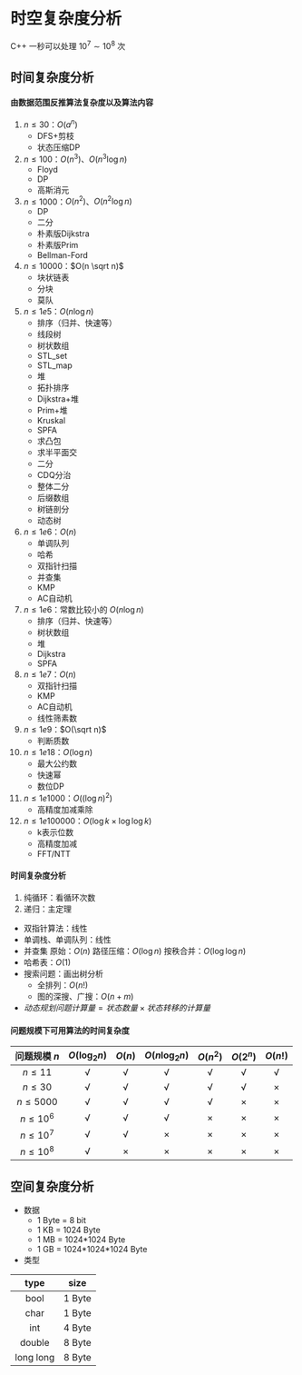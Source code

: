 # 时空复杂度分析
C++ 一秒可以处理 $10^7 \sim 10^8$ 次
## 时间复杂度分析
#### 由数据范围反推算法复杂度以及算法内容
1. $n \le 30$：$O(a^n)$
   * DFS+剪枝
   * 状态压缩DP
2. $n \le 100$：$O(n^3)$、$O(n^3 \log n)$
   * Floyd
   * DP
   * 高斯消元
3. $n \le 1000$：$O(n^2)$、$O(n^2 \log n)$
   * DP
   * 二分
   * 朴素版Dijkstra
   * 朴素版Prim
   * Bellman-Ford
4. $n \le 10000$：$O(n \sqrt n)$
   * 块状链表
   * 分块
   * 莫队
5. $n \le 1e5$：$O(n \log n)$
   * 排序（归并、快速等）
   * 线段树
   * 树状数组
   * STL_set
   * STL_map
   * 堆
   * 拓扑排序
   * Dijkstra+堆
   * Prim+堆
   * Kruskal
   * SPFA
   * 求凸包
   * 求半平面交
   * 二分
   * CDQ分治
   * 整体二分
   * 后缀数组
   * 树链剖分
   * 动态树
6. $n \le 1e6$：$O(n)$
   * 单调队列
   * 哈希
   * 双指针扫描
   * 并查集
   * KMP
   * AC自动机
7. $n \le 1e6$：常数比较小的 $O(n \log n)$
   * 排序（归并、快速等）
   * 树状数组
   * 堆
   * Dijkstra
   * SPFA
8. $n \le 1e7$：$O(n)$
   * 双指针扫描
   * KMP
   * AC自动机
   * 线性筛素数
9. $n \le 1e9$：$O(\sqrt n)$
   * 判断质数
10. $n \le 1e18$：$O(\log n)$
    * 最大公约数
    * 快速幂
    * 数位DP
11. $n \le 1e1000$：$O((\log n)^2)$
    * 高精度加减乘除
12. $n \le 1e100000$：$O(\log k \times \log \log k)$
    * k表示位数
    * 高精度加减
    * FFT/NTT
#### 时间复杂度分析
1. 纯循环：看循环次数
2. 递归：主定理
* 双指针算法：线性
* 单调栈、单调队列：线性
* 并查集
原始：$O(n)$
路径压缩：$O(\log n)$
按秩合并：$O(\log \log n)$
* 哈希表：$O(1)$
* 搜索问题：画出树分析
   * 全排列：$O(n!)$
   * 图的深搜、广搜：$O(n+m)$
* $动态规划问题计算量 = 状态数量 \times 状态转移的计算量$
#### 问题规模下可用算法的时间复杂度
| 问题规模 $n$  | $O(\log_2n)$ | $O(n)$ | $O(n\log_2n)$ | $O(n^2)$ | $O(2^n)$ | $O(n!)$ |
| :--------: | :----------: | :---: | :---------: | :-----: | :-----: | :----: |
|  $n \le 11$  |     √      |   √   |      √      |    √    |    √    |   √    |
|  $n \le 30$  |     √      |   √   |      √      |    √    |    √    |   ×    |
| $n \le 5000$ |     √      |   √   |      √      |    √    |    ×    |   ×    |
| $n \le 10^6$ |     √      |   √   |      √      |    ×    |    ×    |   ×    |
| $n \le 10^7$ |     √      |   √   |      ×      |    ×    |    ×    |   ×    |
| $n \le 10^8$ |     √      |   ×   |      ×      |    ×    |    ×    |   ×    |
## 空间复杂度分析
* 数据
   * 1 Byte = 8 bit
   * 1 KB = 1024 Byte
   * 1 MB = 1024\*1024 Byte
   * 1 GB = 1024\*1024\*1024 Byte
* 类型

|   type   |  size  |
| :-----: | :---: |
|   bool   | 1 Byte |
|   char   | 1 Byte |
|   int    | 4 Byte |
|  double   | 8 Byte |
| long long | 8 Byte |